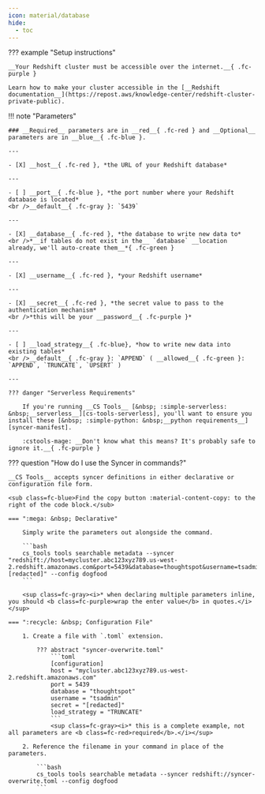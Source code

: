 ```yaml
---
icon: material/database
hide:
  - toc
---
```


??? example "Setup instructions"

    __Your Redshift cluster must be accessible over the internet.__{ .fc-purple }
    
    Learn how to make your cluster accessible in the [__Redshift documentation__](https://repost.aws/knowledge-center/redshift-cluster-private-public).


!!! note "Parameters"

    ### __Required__ parameters are in __red__{ .fc-red } and __Optional__ parameters are in __blue__{ .fc-blue }.
    
    ---

    - [X] __host__{ .fc-red }, *the URL of your Redshift database*

    ---

    - [ ] __port__{ .fc-blue }, *the port number where your Redshift database is located*
    <br />__default__{ .fc-gray }: `5439`

    ---

    - [X] __database__{ .fc-red }, *the database to write new data to*
    <br />*__if tables do not exist in the__ `database` __location already, we'll auto-create them__*{ .fc-green }

    ---

    - [X] __username__{ .fc-red }, *your Redshift username*

    ---

    - [X] __secret__{ .fc-red }, *the secret value to pass to the authentication mechanism*
    <br />*this will be your __password__{ .fc-purple }*

    ---

    - [ ] __load_strategy__{ .fc-blue}, *how to write new data into existing tables*
    <br />__default__{ .fc-gray }: `APPEND` ( __allowed__{ .fc-green }: `APPEND`, `TRUNCATE`, `UPSERT` )

    ---

    ??? danger "Serverless Requirements"

        If you're running __CS Tools__ [&nbsp; :simple-serverless: &nbsp;__serverless__][cs-tools-serverless], you'll want to ensure you install these [&nbsp; :simple-python: &nbsp;__python requirements__][syncer-manifest].

        :cstools-mage: __Don't know what this means? It's probably safe to ignore it.__{ .fc-purple }


??? question "How do I use the Syncer in commands?"

    __CS Tools__ accepts syncer definitions in either declarative or configuration file form.

    <sub class=fc-blue>Find the copy button :material-content-copy: to the right of the code block.</sub>

    === ":mega: &nbsp; Declarative"

        Simply write the parameters out alongside the command.

        ```bash
        cs_tools tools searchable metadata --syncer "redshift://host=mycluster.abc123xyz789.us-west-2.redshift.amazonaws.com&port=5439&database=thoughtspot&username=tsadmin&secret=[redacted]" --config dogfood
        ```

        <sup class=fc-gray><i>* when declaring multiple parameters inline, you should <b class=fc-purple>wrap the enter value</b> in quotes.</i></sup>

    === ":recycle: &nbsp; Configuration File"

        1. Create a file with `.toml` extension.

            ??? abstract "syncer-overwrite.toml"
                ```toml
                [configuration]
                host = "mycluster.abc123xyz789.us-west-2.redshift.amazonaws.com"
                port = 5439
                database = "thoughtspot"
                username = "tsadmin"
                secret = "[redacted]"
                load_strategy = "TRUNCATE"
                ```
                <sup class=fc-gray><i>* this is a complete example, not all parameters are <b class=fc-red>required</b>.</i></sup>

        2. Reference the filename in your command in place of the parameters.

            ```bash
            cs_tools tools searchable metadata --syncer redshift://syncer-overwrite.toml --config dogfood
            ```

[cs-tools-serverless]: ../../getting-started/#__tabbed_1_4
[syncer-manifest]: https://github.com/thoughtspot/cs_tools/blob/master/cs_tools/sync/redshift/MANIFEST.json
